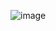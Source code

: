 ![image](https://user-images.githubusercontent.com/87622645/159560746-f374db36-c6c1-4a92-af1f-c5eff117445e.png)

